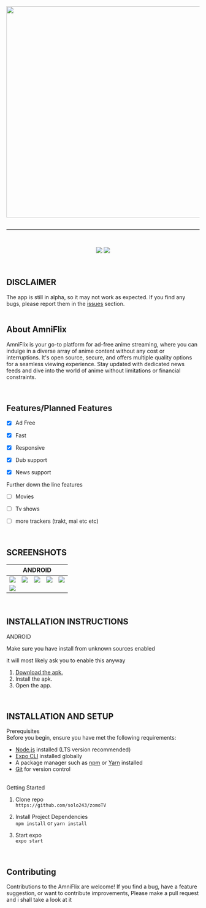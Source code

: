 <div align="center">
<a href="#">
    <img src="./ReadmeImages/hhj.png"/ style="width: 550px" >
</a>
</div>

<br />

---

<br />

<div align="center">
    <p align="center">
    <img src="https://img.shields.io/badge/platforms-android-blueviolet?style=for-the-badge"/>
    <img src="https://img.shields.io/github/license/tdanks2000/apollotvrn?style=for-the-badge" />
  </p>
</div>

<br />

## DISCLAIMER

The app is still in alpha, so it may not work as expected. If you find any bugs, please report them in the [issues](https://github.com/solo243/NewAmniFlix/issues) section.
<br/>
<br/>

## About AmniFlix 

AmniFlix is your go-to platform for ad-free anime streaming, where you can indulge in a diverse array of anime content without any cost or interruptions. It's open source, secure, and offers multiple quality options for a seamless viewing experience. Stay updated with dedicated news feeds and dive into the world of anime without limitations or financial constraints.

<br/>

## Features/Planned Features

- [x] Ad Free
- [x] Fast
- [x] Responsive
- [x] Dub support
- [x] News support

      

Further down the line features
- [ ] Movies
- [ ] Tv shows 
- [ ] more trackers (trakt, mal etc etc)
      

<br />

## SCREENSHOTS

<table>
  <thead>
    <tr>
      <th colspan="5">ANDROID</th>
    </tr>
  </thead>
  <tbody>
    <tr>
        <td>
            <img src="./ReadmeImages/i6.png"/>
        </td>
        <td>
            <img src="./ReadmeImages/i1.png"/>
        </td>
        <td>
            <img src="./ReadmeImages/i2.png"/>
        </td><td>
            <img src="./ReadmeImages/i3.png"/>
        </td><td>
            <img src="./ReadmeImages/i5.png"/>
        </td>
    </tr>
    <tr>
        <td colspan="3">
            <img src="./ReadmeImages/i4.png"/>
        </td>
    </tr>
  
  </tbody>
</table>


<br />

## INSTALLATION INSTRUCTIONS

<summary>ANDROID</summary>
<p>Make sure you have install from unknown sources enabled</p>
<p>it will most likely ask you to enable this anyway</p>

1. [Download the apk.](https://houseofhopes.itch.io/amniflix)
2. Install the apk.
3. Open the app.

<br/>

## INSTALLATION AND SETUP

<summary>Prerequisites</summary>
Before you begin, ensure you have met the following requirements:

- [Node.js](https://nodejs.org/) installed (LTS version recommended)
- [Expo CLI](https://docs.expo.dev/get-started/installation/) installed globally
- A package manager such as [npm](https://www.npmjs.com/get-npm) or [Yarn](https://classic.yarnpkg.com/en/docs/install/) installed
- [Git](https://git-scm.com/) for version control



<br/>
<summary>Getting Started</summary>

1. Clone repo <br/>
 `https://github.com/solo243/zomoTV`

2. Install Project Dependencies<br/>
 `npm install` or `yarn install`

3. Start expo <br/>
 `expo start`

<br />

## Contributing
Contributions to the AmniFlix are welcome! If you find a bug, have a feature suggestion, or want to contribute improvements, Please make a pull request and i shall take a look at it

<br />

<br/>
